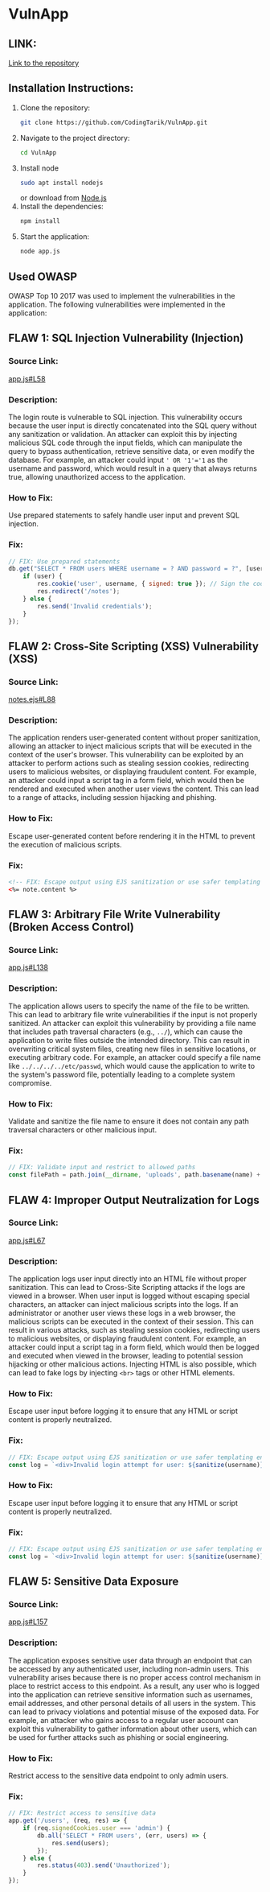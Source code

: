 # VulnApp

## LINK:
[Link to the repository](https://github.com/CodingTarik/VulnApp)

## Installation Instructions:
1. Clone the repository:
   ```sh
   git clone https://github.com/CodingTarik/VulnApp.git
   ```
2. Navigate to the project directory:
   ```sh
   cd VulnApp
   ```
3. Install node
    ```sh
    sudo apt install nodejs
    ```
   or download from [Node.js](https://nodejs.org/en/download/)
4. Install the dependencies:
   ```sh
   npm install
   ```
5. Start the application:
   ```sh
   node app.js
   ```

## Used OWASP
OWASP Top 10 2017 was used to implement the vulnerabilities in the application. The following vulnerabilities were implemented in the application:

## FLAW 1: SQL Injection Vulnerability (Injection)
### Source Link:
[app.js#L58](https://github.com/CodingTarik/VulnApp/blob/main/vulnNodeApp/app.js#L58)

### Description:
The login route is vulnerable to SQL injection. This vulnerability occurs because the user input is directly concatenated into the SQL query without any sanitization or validation. An attacker can exploit this by injecting malicious SQL code through the input fields, which can manipulate the query to bypass authentication, retrieve sensitive data, or even modify the database. For example, an attacker could input `' OR '1'='1` as the username and password, which would result in a query that always returns true, allowing unauthorized access to the application.

### How to Fix:
Use prepared statements to safely handle user input and prevent SQL injection.

### Fix:
```javascript
// FIX: Use prepared statements
db.get("SELECT * FROM users WHERE username = ? AND password = ?", [username, password], (err, user) => {
    if (user) {
        res.cookie('user', username, { signed: true }); // Sign the cookie
        res.redirect('/notes');
    } else {
        res.send('Invalid credentials');
    }
});
```

## FLAW 2: Cross-Site Scripting (XSS) Vulnerability (XSS)
### Source Link:
[notes.ejs#L88](https://github.com/CodingTarik/VulnApp/blob/main/vulnNodeApp/app.js#L88)

### Description:
The application renders user-generated content without proper sanitization, allowing an attacker to inject malicious scripts that will be executed in the context of the user's browser. This vulnerability can be exploited by an attacker to perform actions such as stealing session cookies, redirecting users to malicious websites, or displaying fraudulent content. For example, an attacker could input a script tag in a form field, which would then be rendered and executed when another user views the content. This can lead to a range of attacks, including session hijacking and phishing.

### How to Fix:
Escape user-generated content before rendering it in the HTML to prevent the execution of malicious scripts.

### Fix:
```html
<!-- FIX: Escape output using EJS sanitization or use safer templating engines -->
<%= note.content %>
```

## FLAW 3: Arbitrary File Write Vulnerability (Broken Access Control)
### Source Link:
[app.js#L138](https://github.com/CodingTarik/VulnApp/blob/main/vulnNodeApp/app.js#L138)

### Description:
The application allows users to specify the name of the file to be written. This can lead to arbitrary file write vulnerabilities if the input is not properly sanitized. An attacker can exploit this vulnerability by providing a file name that includes path traversal characters (e.g., `../`), which can cause the application to write files outside the intended directory. This can result in overwriting critical system files, creating new files in sensitive locations, or executing arbitrary code. For example, an attacker could specify a file name like `../../../../etc/passwd`, which would cause the application to write to the system's password file, potentially leading to a complete system compromise.

### How to Fix:
Validate and sanitize the file name to ensure it does not contain any path traversal characters or other malicious input.

### Fix:
```javascript
// FIX: Validate input and restrict to allowed paths
const filePath = path.join(__dirname, 'uploads', path.basename(name) + '.txt');
```

## FLAW 4: Improper Output Neutralization for Logs
### Source Link:
[app.js#L67](https://github.com/CodingTarik/VulnApp/blob/main/vulnNodeApp/app.js#L67)

### Description:
The application logs user input directly into an HTML file without proper sanitization. This can lead to Cross-Site Scripting attacks if the logs are viewed in a browser. When user input is logged without escaping special characters, an attacker can inject malicious scripts into the logs. If an administrator or another user views these logs in a web browser, the malicious scripts can be executed in the context of their session. This can result in various attacks, such as stealing session cookies, redirecting users to malicious websites, or displaying fraudulent content. For example, an attacker could input a script tag in a form field, which would then be logged and executed when viewed in the browser, leading to potential session hijacking or other malicious actions.
Injecting HTML is also possible, which can lead to fake logs by injecting `<br>` tags or other HTML elements.


### How to Fix:
Escape user input before logging it to ensure that any HTML or script content is properly neutralized.

### Fix:
```javascript
// FIX: Escape output using EJS sanitization or use safer templating engines
const log = `<div>Invalid login attempt for user: ${sanitize(username)}</div>`;
```

### How to Fix:
Escape user input before logging it to ensure that any HTML or script content is properly neutralized.

### Fix:
```javascript
// FIX: Escape output using EJS sanitization or use safer templating engines
const log = `<div>Invalid login attempt for user: ${sanitize(username)}</div>`;
```

## FLAW 5: Sensitive Data Exposure
### Source Link:
[app.js#L157](https://github.com/CodingTarik/VulnApp/blob/main/vulnNodeApp/app.js#L157)

### Description:
The application exposes sensitive user data through an endpoint that can be accessed by any authenticated user, including non-admin users. This vulnerability arises because there is no proper access control mechanism in place to restrict access to this endpoint. As a result, any user who is logged into the application can retrieve sensitive information such as usernames, email addresses, and other personal details of all users in the system. This can lead to privacy violations and potential misuse of the exposed data. For example, an attacker who gains access to a regular user account can exploit this vulnerability to gather information about other users, which can be used for further attacks such as phishing or social engineering.

### How to Fix:
Restrict access to the sensitive data endpoint to only admin users.

### Fix:
```javascript
// FIX: Restrict access to sensitive data
app.get('/users', (req, res) => {
    if (req.signedCookies.user === 'admin') {
        db.all('SELECT * FROM users', (err, users) => {
            res.send(users);
        });
    } else {
        res.status(403).send('Unauthorized');
    }
});
```


